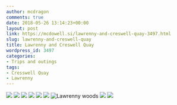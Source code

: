 ```yaml
---
author: mcdragon
comments: true
date: 2018-05-26 13:14:23+00:00
layout: post
link: https://mcdowell.si/lawrenny-and-creswell-quay-3497.html
slug: lawrenny-and-creswell-quay
title: Lawrenny and Creswell Quay
wordpress_id: 3497
categories:
- Trips and outings
tags:
- Cresswell Quay
- Lawrenny
---
```


![](https://img.mcdowell.si/2018/05/2018-05-08-15.22.46.jpg) 
![](https://img.mcdowell.si/2018/05/2018-05-08-15.22.54.jpg) 
![](https://img.mcdowell.si/2018/05/2018-05-08-15.59.20.jpg) 
![](https://img.mcdowell.si/2018/05/2018-05-08-15.59.23.jpg) 
![](https://img.mcdowell.si/2018/05/2018-05-08-15.59.25.jpg) 
![](https://img.mcdowell.si/2018/05/2018-05-08-15.59.27.jpg)
![Lawrenny woods](https://img.mcdowell.si/2018/05/2018-05-08-16.39.01.jpg "Lawrenny woods")
![](https://img.mcdowell.si/2018/05/2018-05-08-16.58.38.jpg) 
![](https://img.mcdowell.si/2018/05/2018-05-08-17.01.50.jpg)
